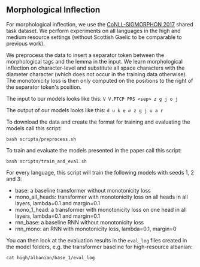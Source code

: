## Morphological Inflection

For morphological inflection, we use the 
[CoNLL-SIGMORPHON 2017](https://github.com/sigmorphon/conll2017) shared task dataset.
We perform experiments on all languages in the high and medium resource settings (without Scottish Gaelic to be comparable to previous work).

We preprocess the data to insert a separator token between the morphological
tags and the lemma in the input. We learn morphological inflection on 
character-level and substitute all space characters with the diameter character 
(which does not occur in the training data otherwise). The monotonicity loss is 
then only computed on the positions to the right of the separator token's position.

The input to our models looks like this:
`V V.PTCP PRS <sep> z g j o j`

The output of our models looks like this: 
`d u k e ⌀ z g j u a r`

To download the data and create the format for training and evaluating the models call this script:
```
bash scripts/preprocess.sh
```

To train and evaluate the models presented in the paper call this script:
```
bash scripts/train_and_eval.sh
```

For every language, this script will train the following models with seeds 1, 2 and 3:
* base: a baseline transformer without monotonicity loss
* mono_all_heads: transformer with monotonicity loss on all heads in all layers, lambda=0.1 and margin=0.1
* mono_1_head: a transformer with monotonicity loss on one head in all layers, lambda=0.1 and margin=0.1
* rnn_base: a baseline RNN without monotonicity loss
* rnn_mono: an RNN with monotonicity loss, lambda=0.1, margin=0

You can then look at the evaluation results in the `eval_log` files created in the model folders, e.g. the transformer baseline for high-resource albanian:
```
cat high/albanian/base_1/eval_log
```
